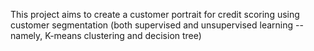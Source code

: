 This project aims to create a customer portrait for credit scoring using customer segmentation (both supervised and unsupervised learning -- namely, K-means clustering and decision tree)
